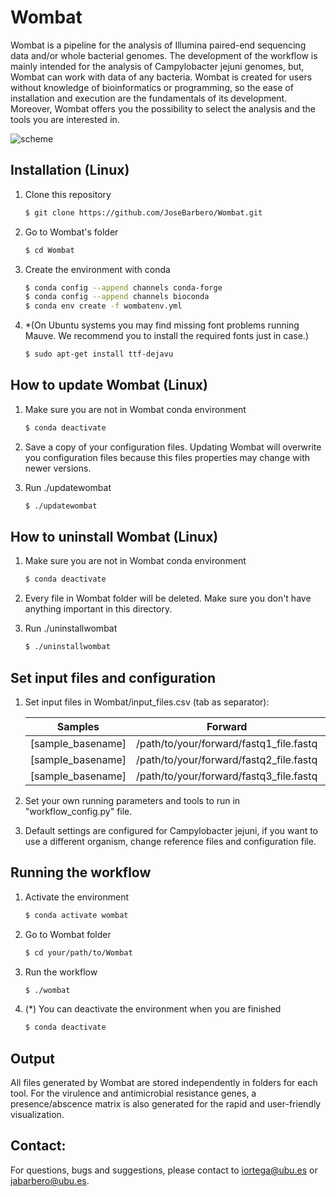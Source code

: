 # Wombat

Wombat is a pipeline for the analysis of Illumina paired-end sequencing data and/or whole bacterial genomes. The development of the workflow is mainly intended for the analysis of Campylobacter jejuni genomes, but, Wombat can work with data of any bacteria. Wombat is created for users without knowledge of bioinformatics or programming, so the ease of installation and execution are the fundamentals of its development. Moreover, Wombat offers you the possibility to select the analysis and the tools you are interested in.

![scheme](https://user-images.githubusercontent.com/58036036/121041162-cb121c80-c7b2-11eb-9527-3bc3757e3a7e.png)

## Installation (Linux)

1. Clone this repository
    ```bash
    $ git clone https://github.com/JoseBarbero/Wombat.git
    ```
1. Go to Wombat's folder
    ```bash
    $ cd Wombat
    ```
1. Create the environment with conda
    ```bash
    $ conda config --append channels conda-forge
    $ conda config --append channels bioconda
    $ conda env create -f wombatenv.yml 
    ```
1. *(On Ubuntu systems you may find missing font problems running Mauve. We recommend you to install the required fonts just in case.)
    ```bash
    $ sudo apt-get install ttf-dejavu
    ```

## How to update Wombat (Linux)

1. Make sure you are not in Wombat conda environment
    ```bash
    $ conda deactivate
    ```
1. Save a copy of your configuration files. Updating Wombat will overwrite you configuration files because this files properties may change with newer versions.

1. Run ./updatewombat
    ```bash
    $ ./updatewombat
    ```

## How to uninstall Wombat (Linux)

1. Make sure you are not in Wombat conda environment
    ```bash
    $ conda deactivate
    ```
1. Every file in Wombat folder will be deleted. Make sure you don't have anything important in this directory.

1. Run ./uninstallwombat
    ```bash
    $ ./uninstallwombat
    ```


## Set input files and configuration

1.  Set input files in Wombat/input_files.csv (tab as separator):

    | Samples        | Forward           | Reverse  | Genus  | Species  |
    | ------------- |:-------------:|:-----:|:-----:|:-----:|
    | [sample_basename]  | /path/to/your/forward/fastq1_file.fastq | /path/to/your/reverse/fastq1_file.fastq | YourStrainGenus | YourStrainSpecies
    | [sample_basename]  | /path/to/your/forward/fastq2_file.fastq | /path/to/your/reverse/fastq2_file.fastq | YourStrainGenus | YourStrainSpecies
    | [sample_basename]  | /path/to/your/forward/fastq3_file.fastq | /path/to/your/reverse/fastq3_file.fastq | YourStrainGenus | YourStrainSpecies

1. Set your own running parameters and tools to run in "workflow_config.py" file.

1. Default settings are configured for Campylobacter jejuni, if you want to use a different organism, change reference files and configuration file.


## Running the workflow

1. Activate the environment
    ```bash
    $ conda activate wombat
    ```
1. Go to Wombat folder
    ```bash
    $ cd your/path/to/Wombat
    ```
1. Run the workflow
    ```bash
    $ ./wombat
    ```
1. \(*) You can deactivate the environment when you are finished
    ```bash
    $ conda deactivate
    ```

## Output
All files generated by Wombat are stored independently in folders for each tool. For the virulence and antimicrobial resistance genes, a presence/abscence matrix is also generated for the rapid and user-friendly visualization.

## Contact:
For questions, bugs and suggestions, please contact to iortega@ubu.es or jabarbero@ubu.es.

